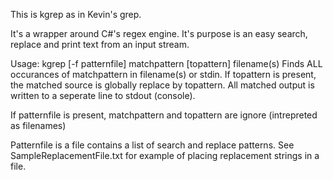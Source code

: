 This is kgrep as in Kevin's grep.

It's a wrapper around C#'s regex engine.
It's purpose is an easy search, replace and print text from an input stream.

Usage: kgrep [-f patternfile] matchpattern [topattern] filename(s)
Finds ALL occurances of matchpattern in filename(s) or stdin.
If topattern is present, the matched source is globally replace by topattern.
All matched output is written to a seperate line to stdout (console).

If patternfile is present, matchpattern and topattern are ignore (intrepreted as filenames)



Patternfile is a file contains a list of search and replace patterns.
See SampleReplacementFile.txt for example of placing replacement strings in a file.


